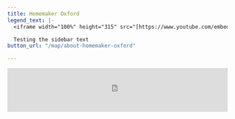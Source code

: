 ```yaml
---
title: Homemaker Oxford
legend_text: |-
  <iframe width="100%" height="315" src="[https://www.youtube.com/embed/VWCmUQ4vSm0](https://www.youtube.com/embed/VWCmUQ4vSm0 "https://www.youtube.com/embed/VWCmUQ4vSm0")" title="YouTube video player" frameborder="0" allow="accelerometer; autoplay; clipboard-write; encrypted-media; gyroscope; picture-in-picture" allowfullscreen></iframe>

  Testing the sidebar text
button_url: "/map/about-homemaker-oxford"

---
```

<iframe width="100%" height="100" src="https://www.youtube.com/embed/VWCmUQ4vSm0" title="YouTube video player" frameborder="0" allow="accelerometer; autoplay; clipboard-write; encrypted-media; gyroscope; picture-in-picture" allowfullscreen></iframe>